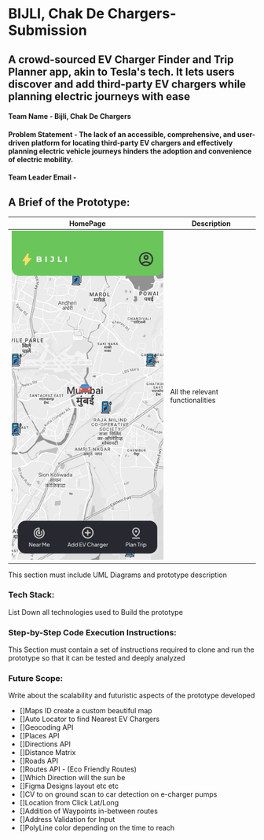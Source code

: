 # BIJLI, Chak De Chargers- Submission
## A crowd-sourced EV Charger Finder and Trip Planner app, akin to Tesla's tech. It lets users discover and add third-party EV chargers while planning electric journeys with ease

#### Team Name - Bijli, Chak De Chargers
#### Problem Statement -  The lack of an accessible, comprehensive, and user-driven platform for locating third-party EV chargers and effectively planning electric vehicle journeys hinders the adoption and convenience of electric mobility.
#### Team Leader Email -

## A Brief of the Prototype:
|HomePage | Description | 
|-|-|
| ![homepage](https://github.com/Shaburu/Code-with-Google-Maps/blob/main/BIJLI%2C%20Chak%20De%20Chargers%20-%20Submission%20PWA/Home%20Screen.png)| All the relevant functionalities|
 
  This section must include UML Diagrams and prototype description
  
### Tech Stack: 
   List Down all technologies used to Build the prototype
   
### Step-by-Step Code Execution Instructions:
  This Section must contain a set of instructions required to clone and run the prototype so that it can be tested and deeply analyzed
  
### Future Scope:
   Write about the scalability and futuristic aspects of the prototype developed

- []Maps ID create a custom beautiful map
- []Auto Locator to find Nearest EV Chargers
- []Geocoding API
- []Places API
- []Directions API
- []Distance Matrix
- []Roads API
- []Routes API - (Eco Friendly Routes)
- []Which Direction will the sun be
- []Figma Designs layout etc etc
- []CV to on ground scan to car detection on e-charger pumps
- []Location from Click Lat/Long
- []Addition of Waypoints in-between routes
- []Address Validation for Input
- []PolyLine color depending on the time to reach

